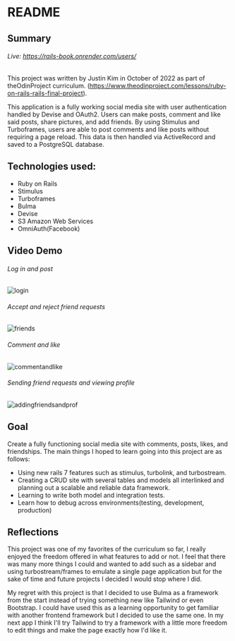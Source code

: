 # README

## Summary
###### Live: https://rails-book.onrender.com/users/

This project was written by Justin Kim in October of 2022 as part of theOdinProject curriculum. (https://www.theodinproject.com/lessons/ruby-on-rails-rails-final-project).

This application is a fully working social media site with user authentication handled by Devise and OAuth2.  Users can make posts, comment and like said posts, share pictures, and add friends.  By using Stimulus and Turboframes, users are able to post comments and like posts without requiring a page reload.  This data is then handled via ActiveRecord and saved to a PostgreSQL database.

## Technologies used:
- Ruby on Rails
- Stimulus
- Turboframes
- Bulma
- Devise
- S3 Amazon Web Services
- OmniAuth(Facebook)

## Video Demo

###### Log in and post
![login](https://user-images.githubusercontent.com/38001874/208804985-156cb9b9-436b-4cd9-ad8e-53cd10986ddd.gif)
###### Accept and reject friend requests
![friends](https://user-images.githubusercontent.com/38001874/208804996-42cd3168-55ae-4526-9597-0ddc8fd478e5.gif)
###### Comment and like
![commentandlike](https://user-images.githubusercontent.com/38001874/208805007-f0cb0264-856a-4bee-bf6b-a415d7bb21a4.gif)
###### Sending friend requests and viewing profile
![addingfriendsandprof](https://user-images.githubusercontent.com/38001874/208805012-50682a28-8bfc-4e66-9f71-accba67f034e.gif)

## Goal
Create a fully functioning social media site with comments, posts, likes, and friendships.  The main things I hoped to learn going into this project are as follows:
- Using new rails 7 features such as stimulus, turbolink, and turbostream.
- Creating a CRUD site with several tables and models all interlinked and planning out a scalable and reliable data framework.
- Learning to write both model and integration tests.
- Learn how to debug across environments(testing, development, production)

## Reflections
  This project was one of my favorites of the curriculum so far, I really enjoyed the freedom offered in what features to add or not.  I feel that there was many more things I could and wanted to add such as a sidebar and using turbostream/frames to emulate a single page application but for the sake of time and future projects I decided I would stop where I did.  

  My regret with this project is that I decided to use Bulma as a framework from the start instead of trying something new like Tailwind or even Bootstrap.  I could have used this as a learning opportunity to get familiar with another frontend framework but I decided to use the same one.  In my next app I think I'll try Tailwind to try a framework with a little more freedom to edit things and make the page exactly how I'd like it.  

  

